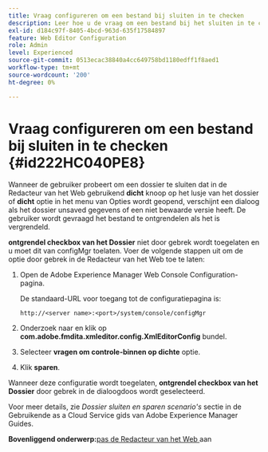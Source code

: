 ```yaml
---
title: Vraag configureren om een bestand bij sluiten in te checken
description: Leer hoe u de vraag om een bestand bij het sluiten in te checken configureert
exl-id: d184c97f-8405-4bcd-963d-635f17584897
feature: Web Editor Configuration
role: Admin
level: Experienced
source-git-commit: 0513ecac38840a4cc649758bd1180edff1f8aed1
workflow-type: tm+mt
source-wordcount: '200'
ht-degree: 0%

---
```


# Vraag configureren om een bestand bij sluiten in te checken {#id222HC040PE8}

Wanneer de gebruiker probeert om een dossier te sluiten dat in de Redacteur van het Web gebruikend **dicht** knoop op het lusje van het dossier of **dicht** optie in het menu van Opties wordt geopend, verschijnt een dialoog als het dossier unsaved gegevens of een niet bewaarde versie heeft. De gebruiker wordt gevraagd het bestand te ontgrendelen als het is vergrendeld.

**ontgrendel checkbox van het Dossier** niet door gebrek wordt toegelaten en u moet dit van configMgr toelaten. Voer de volgende stappen uit om de optie door gebrek in de Redacteur van het Web toe te laten:

1. Open de Adobe Experience Manager Web Console Configuration-pagina.

   De standaard-URL voor toegang tot de configuratiepagina is:

   ```http
   http://<server name>:<port>/system/console/configMgr
   ```

1. Onderzoek naar en klik op **com.adobe.fmdita.xmleditor.config.XmlEditorConfig** bundel.

1. Selecteer **vragen om controle-binnen op dichte** optie.

1. Klik **sparen**.


Wanneer deze configuratie wordt toegelaten, **ontgrendel checkbox van het Dossier** door gebrek in de dialoogdoos wordt geselecteerd.

Voor meer details, zie *Dossier sluiten en sparen scenario&#39;s* sectie in de Gebruikende as a Cloud Service gids van Adobe Experience Manager Guides.

**Bovenliggend onderwerp:**&#x200B;[ pas de Redacteur van het Web ](conf-web-editor.md) aan
